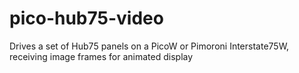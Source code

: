 # pico-hub75-video
Drives a set of Hub75 panels on a PicoW or Pimoroni Interstate75W, receiving image frames for animated display
